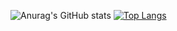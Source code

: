 ![Anurag's GitHub stats](https://github-readme-stats.vercel.app/api?username=jbrunomf&show_icons=true&theme=dark)
[![Top Langs](https://github-readme-stats.vercel.app/api/top-langs/?username=jbrunomf&theme=dark)](https://github.com/jbrunomf/jbrunomf)



